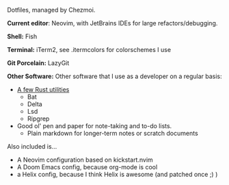 Dotfiles, managed by Chezmoi.

**Current editor**: Neovim, with JetBrains IDEs for large refactors/debugging. 
 
**Shell:** Fish

**Terminal:** iTerm2, see .itermcolors for colorschemes I use

**Git Porcelain:** LazyGit

**Other Software:**
Other software that I use as a developer on a regular basis:
- [A few Rust utilities](https://gist.github.com/sts10/daadbc2f403bdffad1b6d33aff016c0a)
    - Bat
    - Delta
    - Lsd
    - Ripgrep
- Good ol' pen and paper for note-taking and to-do lists.
    - Plain markdown for longer-term notes or scratch documents

Also included is...
- A Neovim configuration based on kickstart.nvim
- A Doom Emacs config, because org-mode is cool
- a Helix config, because I think Helix is awesome (and patched once ;) )

